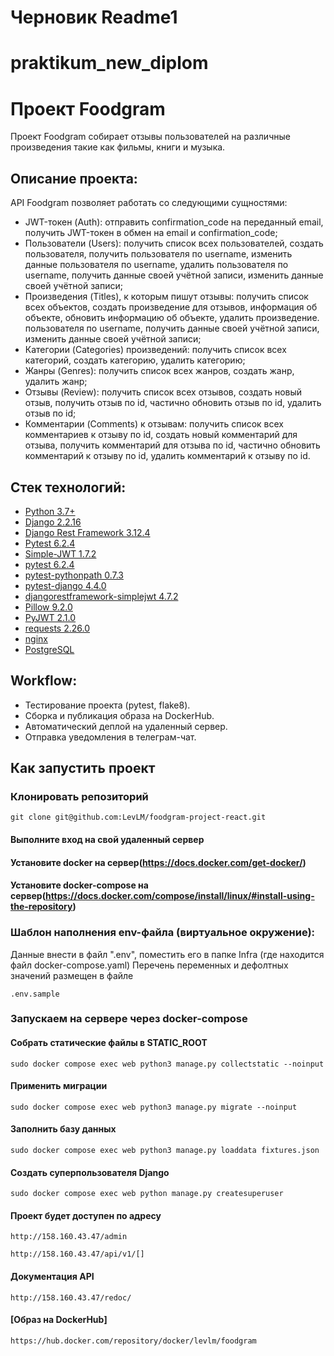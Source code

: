 # Черновик Readme1
# praktikum_new_diplom
# Проект Foodgram

Проект Foodgram собирает отзывы пользователей на различные произведения такие как
фильмы, книги и музыка.

## Описание проекта:

API Foodgram позволяет работать со следующими сущностями:

* JWT-токен (Auth): отправить confirmation_code на переданный email, получить
  JWT-токен
  в обмен на email и confirmation_code;
* Пользователи (Users): получить список всех пользователей, создать
  пользователя,
  получить пользователя по username, изменить данные пользователя по username,
  удалить
  пользователя по username, получить данные своей учётной записи, изменить
  данные своей учётной записи;
* Произведения (Titles), к которым пишут отзывы: получить список всех объектов,
  создать
  произведение для отзывов, информация об объекте, обновить информацию об
  объекте, удалить произведение.
  пользователя по username, получить данные своей учётной записи, изменить
  данные своей учётной записи;
* Категории (Categories) произведений: получить список всех категорий, создать
  категорию, удалить категорию;
* Жанры (Genres): получить список всех жанров, создать жанр, удалить жанр;
* Отзывы (Review): получить список всех отзывов, создать новый отзыв, получить
  отзыв по id,
  частично обновить отзыв по id, удалить отзыв по id;
* Комментарии (Comments) к отзывам: получить список всех комментариев к отзыву
  по id, создать
  новый комментарий для отзыва, получить комментарий для отзыва по id, частично
  обновить комментарий к отзыву по id, удалить комментарий к отзыву по id.

## Стек технологий:

* [Python 3.7+](https://www.python.org/downloads/)
* [Django 2.2.16](https://www.djangoproject.com/download/)
* [Django Rest Framework 3.12.4](https://pypi.org/project/djangorestframework/#files)
* [Pytest 6.2.4](https://pypi.org/project/pytest/)
* [Simple-JWT 1.7.2](https://pypi.org/project/djangorestframework-simplejwt/)
* [pytest 6.2.4](https://pypi.org/project/pytest/)
* [pytest-pythonpath 0.7.3](https://pypi.org/project/pytest-pythonpath/)
* [pytest-django 4.4.0](https://pypi.org/project/pytest-django/)
* [djangorestframework-simplejwt 4.7.2](https://pypi.org/project/djangorestframework-simplejwt/)
* [Pillow 9.2.0](https://pypi.org/project/Pillow/)
* [PyJWT 2.1.0](https://pypi.org/project/PyJWT/)
* [requests 2.26.0](https://pypi.org/project/requests/)
* [nginx](https://nginx.org/ru/)
* [PostgreSQL](https://www.postgresql.org)

## Workflow:

* Тестирование проекта (pytest, flake8).
* Сборка и публикация образа на DockerHub.
* Автоматический деплой на удаленный сервер.
* Отправка уведомления в телеграм-чат.

## Как запустить проект

### Клонировать репозиторий

```
git clone git@github.com:LevLM/foodgram-project-react.git
```

#### Выполните вход на свой удаленный сервер

#### Установите docker на сервер(https://docs.docker.com/get-docker/)

#### Установите docker-compose на сервер(https://docs.docker.com/compose/install/linux/#install-using-the-repository)


### Шаблон наполнения env-файла (виртуальное окружение):

Данные внести в файл ".env", поместить его в папке Infra (где находится файл docker-compose.yaml)
Перечень переменных и дефолтных значений размещен в файле

```
.env.sample
```


### Запускаем на сервере через docker-compose 

#### Собрать статические файлы в STATIC_ROOT

```
sudo docker compose exec web python3 manage.py collectstatic --noinput
```

#### Применить миграции

```
sudo docker compose exec web python3 manage.py migrate --noinput
```

#### Заполнить базу данных

```
sudo docker compose exec web python3 manage.py loaddata fixtures.json
```

#### Создать суперпользователя Django

```
sudo docker compose exec web python manage.py createsuperuser
```


#### Проект будет доступен по адресу

```
http://158.160.43.47/admin

http://158.160.43.47/api/v1/[]
```

#### Документация API

```
http://158.160.43.47/redoc/
```

#### [Образ на DockerHub]

```
https://hub.docker.com/repository/docker/levlm/foodgram
```
